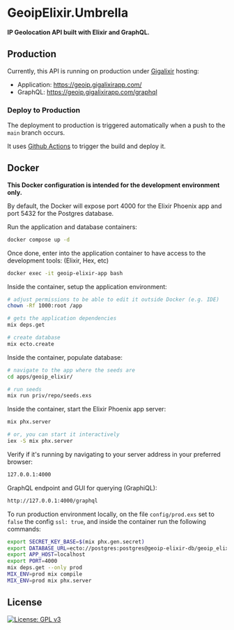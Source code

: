 # GeoipElixir.Umbrella

**IP Geolocation API built with Elixir and GraphQL.**

## Production

Currently, this API is running on production under [Gigalixir](https://www.gigalixir.com/) hosting:

- Application: https://geoip.gigalixirapp.com/
- GraphQL: https://geoip.gigalixirapp.com/graphql

### Deploy to Production

The deployment to production is triggered automatically when a push to the `main` branch occurs.

It uses [Github Actions](https://github.com/faelgabriel/geoip-elixir/actions/workflows/deploy.yml) to trigger the build and deploy it.

## Docker

**This Docker configuration is intended for the development environment only.**

By default, the Docker will expose port 4000 for the Elixir Phoenix app and port 5432 for the Postgres database.

Run the application and database containers:

```sh
docker compose up -d
```

Once done, enter into the application container to have access to the development tools: (Elixir, Hex, etc)

```sh
docker exec -it geoip-elixir-app bash
```

Inside the container, setup the application environment:

```sh
# adjust permissions to be able to edit it outside Docker (e.g. IDE)
chown -Rf 1000:root /app

# gets the application dependencies
mix deps.get

# create database
mix ecto.create
```

Inside the container, populate database:

```sh
# navigate to the app where the seeds are
cd apps/geoip_elixir/

# run seeds
mix run priv/repo/seeds.exs
```

Inside the container, start the Elixir Phoenix app server:

```sh
mix phx.server

# or, you can start it interactively
iex -S mix phx.server
```

Verify if it's running by navigating to your server address in your preferred browser:

```sh
127.0.0.1:4000
```

GraphQL endpoint and GUI for querying (GraphiQL):

```sh
http://127.0.0.1:4000/graphql
```

To run production environment locally, on the file `config/prod.exs` set to `false` the config `ssl: true`, and inside the container run the following commands:

```sh
export SECRET_KEY_BASE=$(mix phx.gen.secret)
export DATABASE_URL=ecto://postgres:postgres@geoip-elixir-db/geoip_elixir_dev
export APP_HOST=localhost
export PORT=4000
mix deps.get --only prod
MIX_ENV=prod mix compile
MIX_ENV=prod mix phx.server
```

## License

[![License: GPL v3](https://img.shields.io/badge/License-GPLv3-blue.svg)](LICENSE)
